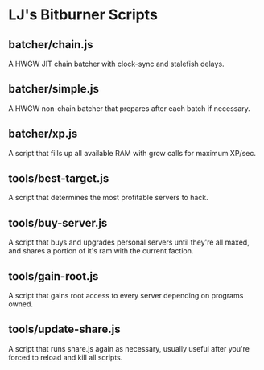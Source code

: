 # LJ's Bitburner Scripts

## batcher/chain.js

A HWGW JIT chain batcher with clock-sync and stalefish delays.

## batcher/simple.js

A HWGW non-chain batcher that prepares after each batch if necessary.

## batcher/xp.js

A script that fills up all available RAM with grow calls for maximum XP/sec.

## tools/best-target.js

A script that determines the most profitable servers to hack.

## tools/buy-server.js

A script that buys and upgrades personal servers until they're all maxed, and shares a portion of it's ram with the current faction.

## tools/gain-root.js

A script that gains root access to every server depending on programs owned.

## tools/update-share.js

A script that runs share.js again as necessary, usually useful after you're forced to reload and kill all scripts.